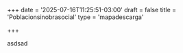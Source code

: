 +++
date = '2025-07-16T11:25:51-03:00'
draft = false
title = 'Poblacionsinobrasocial'
type = 'mapadescarga'

+++

asdsad
